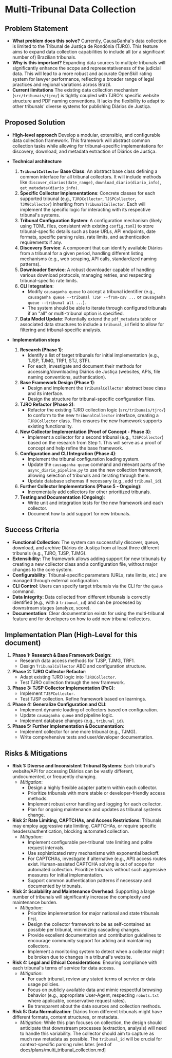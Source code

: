 # Multi-Tribunal Data Collection

## Problem Statement

- **What problem does this solve?**
  Currently, CausaGanha's data collection is limited to the Tribunal de Justiça de Rondônia (TJRO). This feature aims to expand data collection capabilities to include all (or a significant number of) Brazilian tribunals.
- **Why is this important?**
  Expanding data sources to multiple tribunals will significantly enhance the scope and representativeness of the judicial data. This will lead to a more robust and accurate OpenSkill rating system for lawyer performance, reflecting a broader range of legal practices and regional variations across Brazil.
- **Current limitations**
  The existing data collection mechanism (`src/tribunais/tjro/`) is tightly coupled with TJRO's specific website structure and PDF naming conventions. It lacks the flexibility to adapt to other tribunals' diverse systems for publishing Diários de Justiça.

## Proposed Solution

- **High-level approach**
  Develop a modular, extensible, and configurable data collection framework. This framework will abstract common collection tasks while allowing for tribunal-specific implementations for discovery, download, and metadata extraction of Diários de Justiça.
- **Technical architecture**
  1.  **`TribunalCollector` Base Class**: An abstract base class defining a common interface for all tribunal collectors. It will include methods like `discover_diarios(date_range)`, `download_diario(diario_info)`, `get_metadata(diario_info)`.
  2.  **Specific Collector Implementations**: Concrete classes for each supported tribunal (e.g., `TJROCollector`, `TJSPCollector`, `TJMGCollector`) inheriting from `TribunalCollector`. Each will implement the specific logic for interacting with its respective tribunal's systems.
  3.  **Tribunal Configuration System**: A configuration mechanism (likely using TOML files, consistent with existing `config.toml`) to store tribunal-specific details such as base URLs, API endpoints, date formats, specific parsing rules, rate limits, and authentication requirements if any.
  4.  **Discovery Service**: A component that can identify available Diários from a tribunal for a given period, handling different listing mechanisms (e.g., web scraping, API calls, standardized naming patterns).
  5.  **Downloader Service**: A robust downloader capable of handling various download protocols, managing retries, and respecting tribunal-specific rate limits.
  6.  **CLI Integration**:
      - Modify `causaganha queue` to accept a tribunal identifier (e.g., `causaganha queue --tribunal TJSP --from-csv ...` or `causaganha queue --tribunal all ...`).
      - The system should be able to iterate through configured tribunals if an "all" or multi-tribunal option is specified.
  7.  **Data Model Update**: Potentially extend the `pdf_metadata` table or associated data structures to include a `tribunal_id` field to allow for filtering and tribunal-specific analysis.

- **Implementation steps**
  1.  **Research (Phase 1)**:
      - Identify a list of target tribunals for initial implementation (e.g., TJSP, TJMG, TRF1, STJ, STF).
      - For each, investigate and document their methods for accessing/downloading Diários de Justiça (websites, APIs, file naming conventions, authentication).
  2.  **Base Framework Design (Phase 1)**:
      - Design and implement the `TribunalCollector` abstract base class and its interface.
      - Design the structure for tribunal-specific configuration files.
  3.  **TJRO Refactor (Phase 2)**:
      - Refactor the existing TJRO collection logic (`src/tribunais/tjro/`) to conform to the new `TribunalCollector` interface, creating a `TJROCollector` class. This ensures the new framework supports existing functionality.
  4.  **New Collector Implementation (Proof of Concept - Phase 3)**:
      - Implement a collector for a second tribunal (e.g., `TJSPCollector`) based on the research from Step 1. This will serve as a proof of concept and help refine the base framework.
  5.  **Configuration and CLI Integration (Phase 4)**:
      - Implement the tribunal configuration loading system.
      - Update the `causaganha queue` command and relevant parts of the `async_diario_pipeline.py` to use the new collection framework, allowing selection of tribunals and iterating through them.
      - Update database schemas if necessary (e.g., add `tribunal_id`).
  6.  **Further Collector Implementations (Phase 5 - Ongoing)**:
      - Incrementally add collectors for other prioritized tribunals.
  7.  **Testing and Documentation (Ongoing)**:
      - Write unit and integration tests for the new framework and each collector.
      - Document how to add support for new tribunals.

## Success Criteria

- **Functional Collection**: The system can successfully discover, queue, download, and archive Diários de Justiça from at least three different tribunals (e.g., TJRO, TJSP, TJMG).
- **Extensibility**: The framework allows adding support for new tribunals by creating a new collector class and a configuration file, without major changes to the core system.
- **Configurability**: Tribunal-specific parameters (URLs, rate limits, etc.) are managed through external configuration.
- **CLI Control**: Users can specify target tribunals via the CLI for the `queue` command.
- **Data Integrity**: Data collected from different tribunals is correctly identified (e.g., with a `tribunal_id`) and can be processed by downstream stages (analyze, score).
- **Documentation**: Clear documentation exists for using the multi-tribunal feature and for developers on how to add new tribunal collectors.

## Implementation Plan (High-Level for this document)

1.  **Phase 1: Research & Base Framework Design**:
    - Research data access methods for TJSP, TJMG, TRF1.
    - Design `TribunalCollector` ABC and configuration structure.
2.  **Phase 2: TJRO Collector Refactor**:
    - Adapt existing TJRO logic into `TJROCollector`.
    - Test TJRO collection through the new framework.
3.  **Phase 3: TJSP Collector Implementation (PoC)**:
    - Implement `TJSPCollector`.
    - Test TJSP collection. Refine framework based on learnings.
4.  **Phase 4: Generalize Configuration and CLI**:
    - Implement dynamic loading of collectors based on configuration.
    - Update `causaganha queue` and pipeline logic.
    - Implement database changes (e.g., `tribunal_id`).
5.  **Phase 5: Further Implementation & Documentation**:
    - Implement collector for one more tribunal (e.g., TJMG).
    - Write comprehensive tests and user/developer documentation.

## Risks & Mitigations

- **Risk 1: Diverse and Inconsistent Tribunal Systems**: Each tribunal's website/API for accessing Diários can be vastly different, undocumented, or frequently changing.
  - _Mitigation_:
    - Design a highly flexible adapter pattern within each collector.
    - Prioritize tribunals with more stable or developer-friendly access methods.
    - Implement robust error handling and logging for each collector.
    - Plan for ongoing maintenance and updates as tribunal systems change.
- **Risk 2: Rate Limiting, CAPTCHAs, and Access Restrictions**: Tribunals may employ aggressive rate limiting, CAPTCHAs, or require specific headers/authentication, blocking automated collection.
  - _Mitigation_:
    - Implement configurable per-tribunal rate limiting and polite request intervals.
    - Use sophisticated retry mechanisms with exponential backoff.
    - For CAPTCHAs, investigate if alternative (e.g., API) access routes exist. Human-assisted CAPTCHA solving is out of scope for automated collection. Prioritize tribunals without such aggressive measures for initial implementation.
    - Support common authentication patterns if necessary and documented by tribunals.
- **Risk 3: Scalability and Maintenance Overhead**: Supporting a large number of tribunals will significantly increase the complexity and maintenance burden.
  - _Mitigation_:
    - Prioritize implementation for major national and state tribunals first.
    - Design the collector framework to be as self-contained as possible per tribunal, minimizing cascading changes.
    - Provide excellent documentation and contribution guidelines to encourage community support for adding and maintaining collectors.
    - Implement a monitoring system to detect when a collector might be broken due to changes in a tribunal's website.
- **Risk 4: Legal and Ethical Considerations**: Ensuring compliance with each tribunal's terms of service for data access.
  - _Mitigation_:
    - For each tribunal, review any stated terms of service or data usage policies.
    - Focus on publicly available data and mimic respectful browsing behavior (e.g., appropriate User-Agent, respecting `robots.txt` where applicable, conservative request rates).
    - Be transparent about the data sources and collection methods.
- **Risk 5: Data Normalization**: Diários from different tribunals might have different formats, content structures, or metadata.
  - _Mitigation_: While this plan focuses on collection, the design should anticipate that downstream processes (extraction, analysis) will need to handle this variability. The collector should aim to capture as much raw metadata as possible. The `tribunal_id` will be crucial for context-specific parsing rules later.
    [end of docs/plans/multi_tribunal_collection.md]
